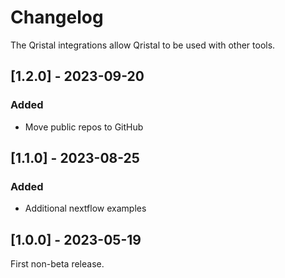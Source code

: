 # Changelog

The Qristal integrations allow Qristal to be used with other tools.

## [1.2.0] - 2023-09-20

### Added

- Move public repos to GitHub

## [1.1.0] - 2023-08-25

### Added

- Additional nextflow examples

## [1.0.0] - 2023-05-19

First non-beta release.

